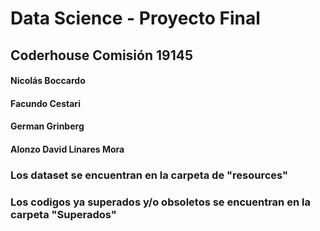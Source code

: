 # Data Science - Proyecto Final
## Coderhouse Comisión 19145
#### Nicolás Boccardo
#### Facundo Cestari
#### German Grinberg
#### Alonzo David Linares Mora
### Los dataset se encuentran en la carpeta de "resources"
### Los codigos ya superados y/o obsoletos se encuentran en la carpeta "Superados"


